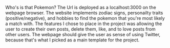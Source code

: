 
Who's  is that Pokemon? The Url is deployed as a localhost:3000 on the webpage browser.
The website implements zodiac signs, personailty traits (positive/negative), and hobbies to find the pokemon that you're most likely a match with.
The features I chose to place in the project was allowing the user to create their own posts, delete them, like, and to love posts from other users. The webpage should give the user as sense of using Twitter, because that's what I picked as a main template for the project. 

